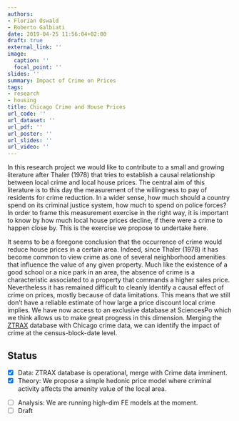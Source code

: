 ```yaml
---
authors:
- Florian Oswald
- Roberto Galbiati
date: 2019-04-25 11:56:04+02:00
draft: true
external_link: ''
image:
  caption: ''
  focal_point: ''
slides: ''
summary: Impact of Crime on Prices
tags:
- research
- housing
title: Chicago Crime and House Prices
url_code: ''
url_dataset: ''
url_pdf: ''
url_poster: ''
url_slides: ''
url_video: ''
---
```

In this research project we would like to contribute to a small and growing literature after Thaler (1978) that tries to establish a causal relationship between local crime and local house prices. The central aim of this literature is to this day the measurement of the willingness to pay of residents for crime reduction. In a wider sense, how much should a country spend on its criminal justice system, how much to spend on police forces? In order to frame this measurement exercise in the right way, it is important to know by how much local house prices decline, if there were a crime to happen close by. This is the exercise we propose to undertake here.

It seems to be a foregone conclusion that the occurrence of crime would reduce house prices in a certain area. Indeed, since Thaler (1978) it has become common to view crime as one of several neighborhood amenities that influence the value of any given property. Much like the existence of a good school or a nice park in an area, the absence of crime is a characteristic associated to a property that commands a higher sales price. Nevertheless it has remained difficult to cleanly identify a causal effect of crime on prices, mostly because of data limitations. This means that we still don’t have a reliable estimate of how large a price discount local crime implies. We have now access to an exclusive database at SciencesPo which we think allows us to make great progress in this dimension. Merging the [ZTRAX](/projects/ZTRAX) database with Chicago crime data, we can identify the impact of crime at the census-block-date level.

## Status

* [x] Data: ZTRAX database is operational, merge with Crime data imminent.
* [x] Theory: We propose a simple hedonic price model where criminal activity affects the amenity value of the local area. 
- [ ] Analysis: We are running high-dim FE models at the moment.
- [ ] Draft
